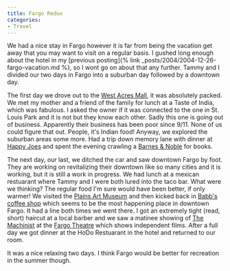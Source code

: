 ```yaml
---
title: Fargo Redux
categories:
- Travel
---
```


We had a nice stay in Fargo however it is far from being the vacation get away that you may want to visit on a regular basis. I gushed long enough about the hotel in my [previous posting]{% link _posts/2004/2004-12-26-fargo-vacation.md %}, so I wont go on about that any further. Tammy and I divided our two days in Fargo into a suburban day followed by a downtown day.

The first day we drove out to the [West Acres Mall](http://www.westacres.com/), it was absolutely packed. We met my mother and a friend of the family for lunch at a Taste of India, which was fabulous. I asked the owner if it was connected to the one in St. Louis Park and it is not but they know each other. Sadly this one is going out of business. Apparently their business has been poor since 9/11. None of us could figure that out. People, it's Indian food! Anyway, we explored the suburban areas some more. Had a trip down memory lane with dinner at [Happy Joes](http://www.happyjoes.com/) and spent the evening crawling a [Barnes & Noble](http://www.bn.com/) for books.

The next day, our last, we ditched the car and saw downtown Fargo by foot. They are working on revitalizing their downtown like so many cities and it is working, but it is still a work in progress. We had lunch at a mexican restuarant where Tammy and I were both lured into the taco bar. What were we thinking? The regular food I'm sure would have been better, if only warmer! We visited the [Plains Art Museum](http://www.plainsart.org/) and then kicked back in [Babb's coffee shop](http://www.babbscoffeehouse.com/) which seems to be the most happening place in downtown Fargo. It had a line both times we went there. I got an extremely tight (read, short) haircut at a local barber and we saw a matinee showing of [The Machinist](http://www.imdb.com/title/tt0361862/) at the [Fargo Theatre](http://www.fargotheatre.org/) which shows independent films. After a full day we got dinner at the HoDo Restuarant in the hotel and returned to our room.

It was a nice relaxing two days. I think Fargo would be better for recreation in the summer though.
